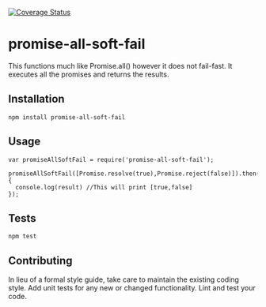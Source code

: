 [![Coverage Status](https://coveralls.io/repos/github/bialesdaniel/promise-all-soft-fail/badge.svg)](https://coveralls.io/github/bialesdaniel/promise-all-soft-fail)

# promise-all-soft-fail
This functions much like Promise.all() however it does not fail-fast. It executes all the promises and returns the results.


## Installation

  `npm install promise-all-soft-fail`

## Usage

    var promiseAllSoftFail = require('promise-all-soft-fail');

    promiseAllSoftFail([Promise.resolve(true),Promise.reject(false)]).then((result)=>{
      console.log(result) //This will print [true,false]
    });


## Tests

  `npm test`

## Contributing

In lieu of a formal style guide, take care to maintain the existing coding style. Add unit tests for any new or changed functionality. Lint and test your code.